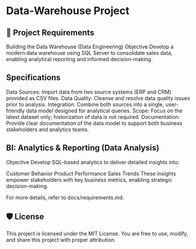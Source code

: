 # Data-Warehouse Project


## 🚀 Project Requirements
Building the Data Warehouse (Data Engineering)
Objective
Develop a modern data warehouse using SQL Server to consolidate sales data, enabling analytical reporting and informed decision-making.

## Specifications
Data Sources: Import data from two source systems (ERP and CRM) provided as CSV files.
Data Quality: Cleanse and resolve data quality issues prior to analysis.
Integration: Combine both sources into a single, user-friendly data model designed for analytical queries.
Scope: Focus on the latest dataset only; historization of data is not required.
Documentation: Provide clear documentation of the data model to support both business stakeholders and analytics teams.

## BI: Analytics & Reporting (Data Analysis)
Objective
Develop SQL-based analytics to deliver detailed insights into:

Customer Behavior
Product Performance
Sales Trends
These insights empower stakeholders with key business metrics, enabling strategic decision-making.

For more details, refer to docs/requirements.md.

## 🛡️ License
This project is licensed under the MIT License. You are free to use, modify, and share this project with proper attribution.
